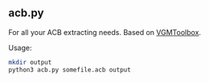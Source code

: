 ## acb.py

For all your ACB extracting needs. Based on [VGMToolbox](https://sourceforge.net/projects/vgmtoolbox/).

Usage:

```sh
mkdir output
python3 acb.py somefile.acb output
```
